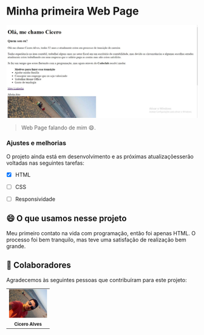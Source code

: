 # Minha primeira Web Page

<img class="tela" src="./Projeto.JPG" alt="screen">

> Web Page falando de mim 😄.

### Ajustes e melhorias

O projeto ainda está em desenvolvimento e as próximas atualizaçõesserão voltadas nas seguintes tarefas:

- [x] HTML
- [ ] CSS
- [ ] Responsividade


## 😄 O que usamos nesse projeto

Meu primeiro contato na vida com programação, então foi apenas HTML. O processo foi bem tranquilo, mas teve uma satisfação de realização bem grande.

## 🤝 Colaboradores

Agradecemos às seguintes pessoas que contribuíram para este projeto:

<table>
  <tr>
    <td align="center">
      <a href="#">
        <img src="./cicero.jpg" width="100px;" alt="Foto do Cicero no GitHub"/><br>
        <sub>
          <b>Cicero Alves</b>
        </sub>
      </a>
</table>
